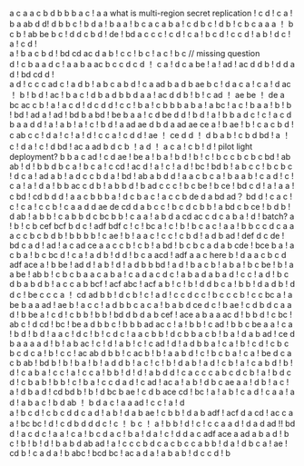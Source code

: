 a
c
a
a
c
b
d
b
b
b
a
c !  a
a  what is multi-region secret replication !
c
d ! c
a ! b
a
ab
d
d!
d
b
b
c ! b
d
a !
b a
a ! b
c a
c
a
b
a ! c
d  b
c ! d
b !
c b
c
a
a
a ！ b
c
b !
ab
be
b
c ! d
d
c b
d !
de ! bd
a c
c
c !
c
d ! c
a ! b
c
d !
c 
c
d !
a
b ! d
c !
a ! c
d !  
a !
b
a c
b
d !
bd  cd
ac
d  a
b !
c
c ! b
c ! a
c ! b
c
 // missing question  
d ! c
b
a
a
d
c !  a
a
b
a
ac
b
c
c  d
c
d ！
c 
a ! d
c
a
be !
a !
ad !  ac
d
d
b ! d
d a
d !
bd cd
d !  
a
d ! c
c
c
ad
c ! a
d 
b !
a b
c a
b
d !
c a
ad
b
a d
b
ae
b
c ! d
a
c
a ! c
a ! d
ac ！
b !
b
d !
ac !
b a
c !
d
b
a d
b
b
d
a
a !
ac
d
d
b !
b ! c
ad ！ ae
be ！ de
a
bc ac
c
b !
a !
a
c
d !
d
c d
d !
c 
c !
b
a ! c 
b
b
b
a
b
a !
a
bc !
a
c ! b
a
a !
b !
b ! 
bd ! ad
a !
ad ! bd
b
a
bd ! be
b a
a !
c
d
be
d
d ! b
d !
a ! b 
b a
d
c !
c !
a c
d 
b a
a
d
d ! 
a !
a
b !
a !
c ! b
d ! a
ad ae
d
b
d
a 
ad
ae ce
a ! b
ae !
b !
c
a
c
b
d ! c
ab
c
c !
d
a !
c !
a !
d !
c
c
a !
c
d
d !
ae ！ ce
d
d ！
d
b
a
b ! c
b
d
bd !
a ！
c ! d
a !
c ! d
bd ! ac 
a
ad
b d 
c
b ！a
d ！
a
c
a !
c
b !
d ! pilot light deployment? b
b
a c 
ad !
c d
ae ! be
a !
b
a !
b
d !
b !
c ! b
c
c b
c
b
c
bd ! ab
ab !
d !
b
b
d
b
c
a ! b
c 
a ! c
cd ! ac
d !
a !
c !
a
d !
bc ! bd
b ! a
b
c
c ! b
c
b
c ! d
c
a !
ad 
a
b ! a
d
c
c b
d 
a !
bd ! ab
a
b d
d !
a
a
c b
c
a !
b
a
a
b !
c
a
d !
c !
c
a !
a !
d
a !
b
b
ac
c  d
b !
a b
b
d !
b
ad
c
c
c ! b
c
be !
b
ce ! bd
c
d !
a !
a
a !
c
bd ! cd
b
d
d !
a
a
c b
b
b
a ! d
c b
a
c ! a
c
c
b
de
d
a
bd ad？ bd
d ! c
a
c !
c !
c
a !
c
c
b !
c
a
a
d
d
ae de
cd
d
a b
c
c ! b
c
d
c b
b !
a
bd 
c
b
ce !
b d
b !
d
ab !
a b
b ! c
a
b
b
d
c bc
b
b !
c
a
a !
a
b
d
a
cd ac 
c
d
c a
b
a !
d ! batch?
a !
b ! c
b
cef
bcf
b
d
c !
adf bdf
c !
c !
bc
a !
c !
b !
b
c
a
c !
a
a ! b
b
c
c d
c
a
a
a c
c
b c
b d
b !
b
b
b
b !
c
ae !
b ! a
a
c !
c
c !
c b
d ! a 
d b
ad ! def
d
c
de ! bd
c
a
d !
ad !
a c
ad ce
a
a c
c 
b ! c
b ! a
bd !
b
c
b c
a
d a
b
cde ! bce
b
a !
a
c b
a ! b
c
bc
d !
c
a !
a  d
b ! d
d !
b
c
a
acd ! adf
a
a c  here
b !
d
a
a
c b
c d
adf ace
a ! b
be ! ad
d ! a
b !
d !
a
d b
b
bd !
a
d ! b
a
c
b ! a
b
a ! b
c
be !
b ! a
a
be ! ab
b !
c b
c
b
a
a
c a
b
a !
c
a d
a
c
d
c !
a
b a
d
a b
a
d ! c
c ! a
d !
b
c
d
b
a
b
d
b ! a
c
c
a
b
bcf ! acf
abc ! acf
a
b !
c !
b !
d
d
b
c
a ! 
b
b !
d a
d
b !
d 
d
c !
be
c
c
c
a ！
cd ad
b
b ! d
c
b !
c ! a
d ! c
c d
c
c ! b
c
c
c
b ! c 
c
bc
a !
a
be
b
a
a
ad ! ae
b !
a c
c ! a
d b
b c
a
c
a ! b
a b
d
ce
d
c ! b
ae !
c
d
b
d
c a
a
d ! b
be
a ! c
d !
c
b
b !
b
b !
bd
d
b
d a
b
cef ! ace
a
b a
a
ac
d ! b
b
d ! c
bc ! ab
c !
d
cd !
bc ! be
a
d
b
b
c !
b
b
b
ad ac
c !
a ! b
b !
c
ad !
b
b
c
be
a
a ! c
a !
b
d ! b
d ! a
a
c ! d
c !
b !
c
d
c ! a
a c
b
b !
d
c
b
b
a
c
b !
b
a ! d 
a
b
ad ! ce
d b
a
a
a
a
d !
b ! a
b
ac !
c !
d ! a
b !
c !
c
ad !
d ! a 
d b
b
a !
c 
a !
b !
c
d !
c
b
c b
c
d
c
a !
b !
c
c !
ac ab
d 
b
b !
c
ac
b !
b !
a
a
b
d !
c !
b  c
b
a !
c
a !
be
d
c a
c
b
ab ! bd
b !
b !
b
a !
b !
a d
d
b ! a
c !
c !
b !
d
a
b ! a
d ! c
b !
a ! c
a 
b
d !
b !
d ! c
a
b
a ! c
c !
a !
c
c
a ! b
b !
d !
d !
a 
b
d 
d ! c
a c
c
c
a b
c
d
c
b !
a ! b
d
c
d !
c
b
a
b !
b
b !
c !
b
a !
c
c
d
a
d ! c 
ad ! ac
a !
a
b ! d
b
c
ae
a
a ! d
b !
a
c !
a !
d
b
a
d !
cd bd
b !
b ! d
bc
b
ae !
c
d b
ace
cd !
bc !
a !
a
b !
c a
d !
c a
a !
a
d !
a b
a
c !
b d
ab ！
b
d  a 
c ! a
a
ad !
c
c !
a !
d  
a ! b 
c
d !
c
b
c
d
d
c a
d ! a
b ! d
a
b
ae !
c
b
b !
d
a b
adf ! acf
d a
cd ! ac
c
a
a !
bc
bc !
d ! c
d
b d
d 
d
c !
c ！
b
c ！
a !
b
b !
d !
c !
c
c a
a
d !
d a
d
ad !! bd
d ! a
c d
c ! a
a ! c
a ! b
c
d
a
c ! b 
a !
d
a !
c ! d
d 
a c
adf ace
a ad
a
b
a
d !
b
c !
b !
b ! 
d !
b a
b
d
ab
ad !
a ! c
c
c
b
d c
a
c b
c
c
a
b
b !
d
a ! d
b
c
a !
ae ! cd
b ! c
a d
a ! b
abc ! bcd
bc ! ac
a d
a !
a b
a
b !
d  c
c
d ! b
